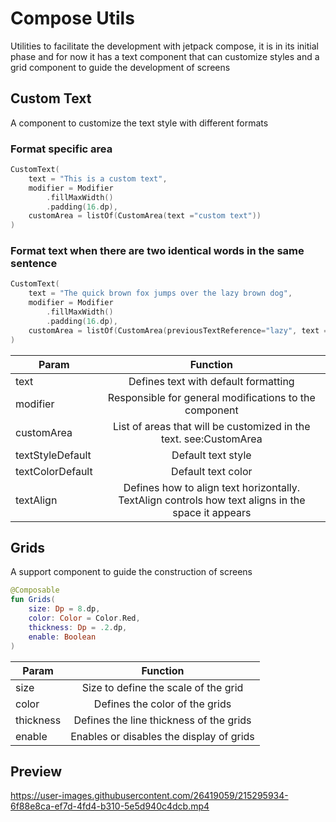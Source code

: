 # Compose Utils

Utilities to facilitate the development with jetpack compose, it is in its initial phase and for now it has a text component that can customize styles and a grid component to guide the development of screens

## Custom Text
A component to customize the text style with different formats

### Format specific area

```Kotlin
CustomText(
    text = "This is a custom text",
    modifier = Modifier
        .fillMaxWidth()
        .padding(16.dp),
    customArea = listOf(CustomArea(text ="custom text"))
)
```

### Format text when there are two identical words in the same sentence

```Kotlin
CustomText(
    text = "The quick brown fox jumps over the lazy brown dog",
    modifier = Modifier
        .fillMaxWidth()
        .padding(16.dp),
    customArea = listOf(CustomArea(previousTextReference="lazy", text ="brown"))
)
```

| Param            |                                              Function                                              |
|------------------|:--------------------------------------------------------------------------------------------------:|
| text             |                                Defines text with default formatting                                |
| modifier         |                       Responsible for general modifications to the component                       |
| customArea       |                 List of areas that will be customized in the text. see:CustomArea                  |
| textStyleDefault |                                         Default text style                                         |
| textColorDefault |                                         Default text color                                         |
| textAlign        | Defines how to align text horizontally. TextAlign controls how text aligns in the space it appears |

## Grids
A support component to guide the construction of screens

```Kotlin
@Composable
fun Grids(
    size: Dp = 8.dp,
    color: Color = Color.Red,
    thickness: Dp = .2.dp,
    enable: Boolean
) 
```

| Param     |                  Function                  |
|-----------|:------------------------------------------:|
| size      |    Size to define the scale of the grid    |
| color     |       Defines the color of the grids       |
| thickness |  Defines the line thickness of the grids   |
| enable    |  Enables or disables the display of grids  |

## Preview

https://user-images.githubusercontent.com/26419059/215295934-6f88e8ca-ef7d-4fd4-b310-5e5d940c4dcb.mp4

